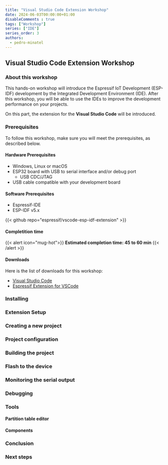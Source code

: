 ```yaml
---
title: "Visual Studio Code Extension Workshop"
date: 2024-06-03T00:00:00+01:00
disableComments : true
tags: ["Workshop"]
series: ["IDE"]
series_order: 3
authors:
  - pedro-minatel
---
```


## Visual Studio Code Extension Workshop

### About this workshop

This hands-on workshop will introduce the Espressif IoT Development (ESP-IDF) development by the Integrated Development Environment (IDE). After this workshop, you will be able to use the IDEs to improve the development performance on your projects.

On this part, the extension for the **Visual Studio Code** will be introduced.

### Prerequisites

To follow this workshop, make sure you will meet the prerequisites, as described below.

#### Hardware Prerequisites

- Windows, Linux or macOS
- ESP32 board with USB to serial interface and/or debug port
  - USB CDC/JTAG
- USB cable compatible with your development board

#### Software Prerequisites

- Espressif-IDE
- ESP-IDF v5.x

{{< github repo="espressif/vscode-esp-idf-extension" >}}

#### Completition time

{{< alert icon="mug-hot">}}
**Estimated completion time: 45 to 60 min**
{{< /alert >}}


#### Downloads

Here is the list of downloads for this workshop:

- [Visual Studio Code]()
- [Espressif Extension for VSCode]()

### Installing

### Extension Setup

### Creating a new project

### Project configuration

### Building the project

### Flash to the device

### Monitoring the serial output

### Debugging

### Tools

#### Partition table editor

#### Components

### Conclusion

### Next steps
